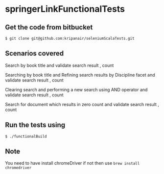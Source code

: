 # springerLinkFunctionalTests
## Get the code from bitbucket
`$ git clone git@github.com:kripanair/seleniumScalaTests.git`

## Scenarios covered
Search by book title and validate search result , count

Searching by book title and Refining search results by Discipline facet and validate search result , count

Clearing search and performing a new search using AND operator and validate search result , count

Search for document which results in zero count and validate search result , count

## Run the tests using
`$ ./functionalBuild`

## Note
You need to have install chromeDriver if not then use
`brew install chromedriver`